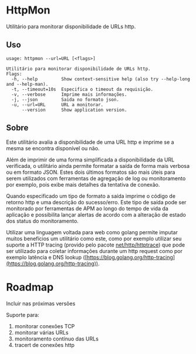 # HttpMon

Utilitário para monitorar disponibilidade de URLs http.

## Uso

``` shell
usage: httpmon --url=URL [<flags>]

Utilitário para monitorar disponibilidade de URLs http.
Flags:
  -h, --help         Show context-sensitive help (also try --help-long and --help-man).
  -t, --timeout=10s  Especifica o timeout da requisição.
  -v, --verbose      Imprime mais informações.
  -j, --json         Saida no formato json.
  -u, --url=URL      URL a monitorar.
      --version      Show application version.
```

## Sobre

Este utilitário avalia a disponibilidade de uma URL http e imprime se a mesma se encontra disponível ou não.

Além de imprimir de uma forma simplificada a disponibilidade da URL verificada, o utilitário ainda permite formatar a saída de forma mais verbosa ou em formato JSON. Estes dois últimos formatos são mais úteis para serem utilizados com ferramentas de agregação de log ou monitoramento por exemplo, pois exibe mais detalhes da tentativa de conexão.

Quando especificado um tipo de formato a saída imprime o código de retorno http e uma descrição do sucesso/erro. Este tipo de saída pode ser monitorado por ferramentas de APM ao longo do tempo de vida da aplicação e possibilita lançar alertas de acordo com a alteração de estado dos status do monitoramento.

Utilizar uma linguagem voltada para web como golang permite imputar muitos benefícios um utilitário como este, como por exemplo utilizar seu suporte a HTTP tracing (provido pelo pacote [net/http/httptrace](https://golang.org/pkg/net/http/httptrace/)) que pode ser utilizado para coletar informações durante um http request como por exemplo latência e DNS lookup ([https://blog.golang.org/http-tracing](https://blog.golang.org/http-tracing)).

# Roadmap

Incluir nas próximas versões

Suporte para:
1. monitorar conexões TCP
2. monitorar várias URLs
3. monitoramento contínuo das URLs
4. tracert de conexões http
